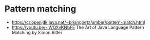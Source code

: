# Pattern matching

- https://cr.openjdk.java.net/~briangoetz/amber/pattern-match.html
- https://youtu.be/-iWQXvKNbFE The Art of Java Language Pattern Matching by Simon Ritter

